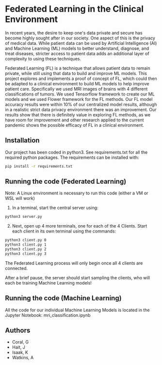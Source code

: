 # Federated Learning in the Clinical Environment

In recent years, the desire to keep one's data private and secure has become highly sought 
after in our society. One aspect of this is the privacy of medical data. While patient data 
can be used by Artificial Intelligence (AI) and Machine Learning (ML) models to better understand, 
diagnose, and treat diseases, stricter access to patient data adds an additional layer of 
complexity to using these techniques. 

Federated Learning (FL) is a technique that allows patient data to remain private, 
while still using that data to build and improve ML models. This project explores and 
implements a proof of concept of FL, which could then be adapted to a clinical 
environment to build ML models to help improve patient care. Specifically we used 
MRI images of brains with 4 different classifications of tumors. We used Tensorflow 
framework to create our ML models and we used Flower framework for the FL methods. 
Our FL model accuracy results were within 10\% of our centralized model results, 
although in a realistic strict data privacy environment there was an improvement. 
Our results show that there is definitely value in exploring FL methods, as we have 
room for improvement and other research applied to the current pandemic shows the possible 
efficacy of FL in a clinical environment.


## Installation
Our project has been coded in python3. See requirements.txt for all the required python packages.
The requirements can be installed with:

```bash
pip install -r requirements.txt
```

## Running the code (Federated Learning)

Note: A Linux environment is necessary to run this code (either a VM or WSL will work)

1) In a terminal, start the central server using:
```bash
python3 server.py
```

2) Next, open up 4 more terminals, one for each of the 4 Clients. Start each client in its own terminal using the commands:
```bash
python3 client.py 0
python3 client.py 1
python3 client.py 2
python3 client.py 3
```

The Federated Learning process will only begin once all 4 clients are connected.

After a brief pause, the server should start sampling the clients, who will each be training Machine Learning models!

## Running the code (Machine Learning)

All the code for our individual Machine Learning Models is located in the Jupyter Notebook: mri_classification.ipynb


## Authors
- Coral, G
- Hait, J
- Isaak, K
- Watkins, A